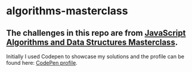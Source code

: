 # algorithms-masterclass
## The challenges in this repo are from [JavaScript Algorithms and Data Structures Masterclass](https://www.udemy.com/course/js-algorithms-and-data-structures-masterclass/).
Initially I used Codepen to showcase my solutions and the profile can be found here: [CodePen profile](https://codepen.io/mecozma).
